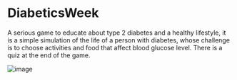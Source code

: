 # DiabeticsWeek

A serious game to educate about type 2 diabetes and a healthy lifestyle, it is a simple simulation of the life of a person with diabetes, whose challenge is to choose activities and food that affect blood glucose level. There is a quiz at the end of the game.

![image](https://user-images.githubusercontent.com/84345516/163855739-c0f76a1e-7dd5-4c98-a833-5eb6e4da6844.png)
